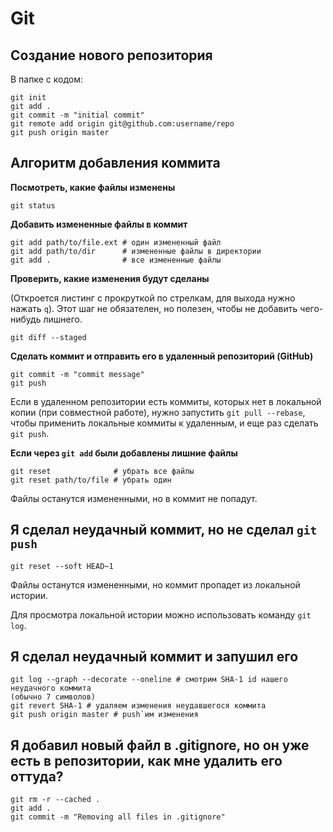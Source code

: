 # Git

## Создание нового репозитория

В папке с кодом:

```
git init
git add .
git commit -m "initial commit"
git remote add origin git@github.com:username/repo
git push origin master
```

## Алгоритм добавления коммита

**Посмотреть, какие файлы изменены**
```
git status
```

**Добавить измененные файлы в коммит**
```
git add path/to/file.ext # один измененный файл
git add path/to/dir      # измененные файлы в директории
git add .                # все измененные файлы
```

**Проверить, какие изменения будут сделаны**

(Откроется листинг с прокруткой по стрелкам, для выхода нужно нажать `q`).
Этот шаг не обязателен, но полезен, чтобы не добавить чего-нибудь лишнего.

```
git diff --staged
```

**Сделать коммит и отправить его в удаленный репозиторий (GitHub)**
```
git commit -m "commit message"
git push
```

Если в удаленном репозитории есть коммиты, которых нет в локальной копии (при
совместной работе), нужно запустить `git pull --rebase`, чтобы применить
локальные коммиты к удаленным, и еще раз сделать `git push`.

**Если через `git add` были добавлены лишние файлы**
```
git reset              # убрать все файлы
git reset path/to/file # убрать один
```
Файлы останутся измененными, но в коммит не попадут.

## Я сделал неудачный коммит, но не сделал `git push`

```
git reset --soft HEAD~1
```
Файлы останутся измененными, но коммит пропадет из локальной истории.

Для просмотра локальной истории можно использовать команду `git log`.

## Я сделал неудачный коммит и запушил его

```
git log --graph --decorate --oneline # смотрим SHA-1 id нашего неудачного коммита
(обычно 7 символов)
git revert SHA-1 # удаляем изменения неудавшегося коммита
git push origin master # push`им изменения
```
## Я добавил новый файл в .gitignore, но он уже есть в репозитории, как мне удалить его оттуда?

```
git rm -r --cached . 
git add . 
git commit -m "Removing all files in .gitignore"
```

